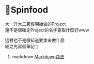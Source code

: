 # 🥖Spinfood

大一升大二暑假開始做的Project  
還不是很確定Project的名字要取什麼好www

這裡也不是很知道要拿來做什麼  
總之先寫個筆記ㄅ  
1. markdown [Markdown語法](https://markdown.com.cn/basic-syntax/)
